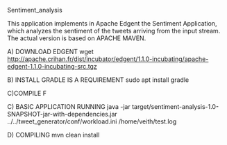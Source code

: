 Sentiment_analysis

This application implements in Apache Edgent the Sentiment Application, which analyzes the sentiment of the tweets arriving from the input stream. The actual version is based on APACHE MAVEN.

A) DOWNLOAD EDGENT
wget http://apache.crihan.fr/dist/incubator/edgent/1.1.0-incubating/apache-edgent-1.1.0-incubating-src.tgz

B) INSTALL GRADLE IS A REQUIREMENT
sudo apt install gradle

C)COMPILE F

C) BASIC APPLICATION RUNNING 
java -jar target/sentiment-analysis-1.0-SNAPSHOT-jar-with-dependencies.jar ../../tweet_generator/conf/workload.ini /home/veith/test.log

D) COMPILING
mvn clean install
